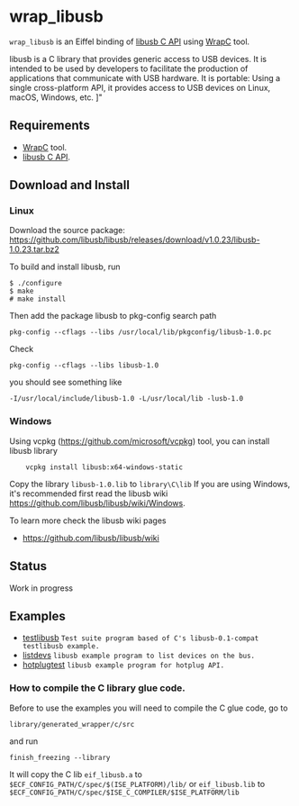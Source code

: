 # wrap_libusb
`wrap_libusb` is an Eiffel binding of [libusb C API](https://libusb.info/) 
using [WrapC](https://github.com/eiffel-wrap-c/WrapC) tool.

libusb is a C library that provides generic access to USB devices. It is intended to be used by developers to facilitate the production of applications that communicate with USB hardware.
It is portable: Using a single cross-platform API, it provides access to USB devices on Linux, macOS, Windows, etc.				]"


## Requirements 


*  [WrapC](https://github.com/eiffel-wrap-c/WrapC) tool.
*  [libusb C API](https://libusb.info/).

## Download and  Install

### Linux

Download the source package: https://github.com/libusb/libusb/releases/download/v1.0.23/libusb-1.0.23.tar.bz2

To build and install libusb, run

	$ ./configure
	$ make
	# make install

Then add the package libusb to pkg-config search path

	pkg-config --cflags --libs /usr/local/lib/pkgconfig/libusb-1.0.pc

Check	
	
	pkg-config --cflags --libs libusb-1.0

you should see something like
	
	-I/usr/local/include/libusb-1.0 -L/usr/local/lib -lusb-1.0

### Windows
Using vcpkg (https://github.com/microsoft/vcpkg) tool, you can install libusb library

```
	vcpkg install libusb:x64-windows-static
```

Copy the library `libusb-1.0.lib` to `library\C\lib`
If you are using Windows, it's recommended first read the libusb wiki
https://github.com/libusb/libusb/wiki/Windows.

		
To learn more check the libusb wiki pages 

* https://github.com/libusb/libusb/wiki

## Status

Work in progress


## Examples

* [testlibusb](examples/testlibusb)       `Test suite program based of C's libusb-0.1-compat testlibusb example.`
* [listdevs](examples/listdevs)      	  `libusb example program to list devices on the bus.`
* [hotplugtest](examples/hotplugtest)     `libusb example program for hotplug API.`

### How to compile the C library glue code.

Before to use the examples you will need to compile the C glue code, go to 

	library/generated_wrapper/c/src 

and run

	finish_freezing --library

It will copy the C lib `eif_libusb.a` to `$ECF_CONFIG_PATH/C/spec/$(ISE_PLATFORM)/lib/` or `eif_libusb.lib` to `$ECF_CONFIG_PATH/C/spec/$ISE_C_COMPILER/$ISE_PLATFORM/lib`

